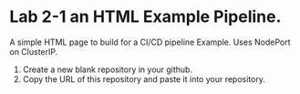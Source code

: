 # Lab 2-1 an HTML Example Pipeline.
A simple HTML page to build for a CI/CD pipeline Example.  Uses NodePort on ClusterIP.

1) Create a new blank repository in your github.
2) Copy the URL of this repository and paste it into your repository.
